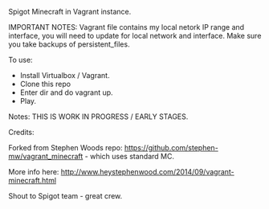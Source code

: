 
Spigot Minecraft in Vagrant instance.

IMPORTANT NOTES:
Vagrant file contains my local netork IP range and interface, you will need to update for local network and interface.
Make sure you take backups of persistent_files.

To use:
- Install Virtualbox / Vagrant.
- Clone this repo
- Enter dir and do vagrant up.
- Play.

Notes: THIS IS WORK IN PROGRESS / EARLY STAGES.


Credits:

Forked from Stephen Woods repo: https://github.com/stephen-mw/vagrant_minecraft - which uses standard MC.

More info here: http://www.heystephenwood.com/2014/09/vagrant-minecraft.html

Shout to Spigot team - great crew.
